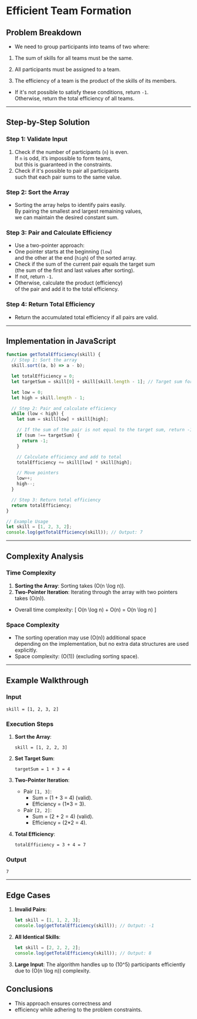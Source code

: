 # **Efficient Team Formation**

## **Problem Breakdown**

- We need to group participants into teams of two where:

1. The sum of skills for all teams must be the same.

2. All participants must be assigned to a team.
3. The efficiency of a team is the product of the skills of its members.

- If it's not possible to satisfy these conditions, return `-1`.  
  Otherwise, return the total efficiency of all teams.

---

## **Step-by-Step Solution**

### **Step 1: Validate Input**

1. Check if the number of participants (`n`) is even.  
   If `n` is odd, it’s impossible to form teams,  
   but this is guaranteed in the constraints.
2. Check if it's possible to pair all participants  
   such that each pair sums to the same value.

### **Step 2: Sort the Array**

- Sorting the array helps to identify pairs easily.  
  By pairing the smallest and largest remaining values,  
  we can maintain the desired constant sum.

### **Step 3: Pair and Calculate Efficiency**

- Use a two-pointer approach:
- One pointer starts at the beginning (`low`)  
  and the other at the end (`high`) of the sorted array.
- Check if the sum of the current pair equals the target sum  
  (the sum of the first and last values after sorting).
- If not, return `-1`.
- Otherwise, calculate the product (efficiency)  
  of the pair and add it to the total efficiency.

### **Step 4: Return Total Efficiency**

- Return the accumulated total efficiency if all pairs are valid.

---

## Implementation in JavaScript

```javascript
function getTotalEfficiency(skill) {
  // Step 1: Sort the array
  skill.sort((a, b) => a - b);

  let totalEfficiency = 0;
  let targetSum = skill[0] + skill[skill.length - 1]; // Target sum for all pairs

  let low = 0;
  let high = skill.length - 1;

  // Step 2: Pair and calculate efficiency
  while (low < high) {
    let sum = skill[low] + skill[high];

    // If the sum of the pair is not equal to the target sum, return -1
    if (sum !== targetSum) {
      return -1;
    }

    // Calculate efficiency and add to total
    totalEfficiency += skill[low] * skill[high];

    // Move pointers
    low++;
    high--;
  }

  // Step 3: Return total efficiency
  return totalEfficiency;
}

// Example Usage
let skill = [1, 2, 3, 2];
console.log(getTotalEfficiency(skill)); // Output: 7
```

---

## **Complexity Analysis**

### **Time Complexity**

1. **Sorting the Array**: Sorting takes \(O(n \log n)\).
2. **Two-Pointer Iteration**: Iterating through the array with two pointers takes \(O(n)\).

- Overall time complexity: \[ O(n \log n) + O(n) = O(n \log n) \]

### **Space Complexity**

- The sorting operation may use \(O(n)\) additional space  
  depending on the implementation, but no extra data structures are used explicitly.
- Space complexity: \(O(1)\) (excluding sorting space).

---

## **Example Walkthrough**

### **Input**

```plaintext
skill = [1, 2, 3, 2]
```

### **Execution Steps**

1. **Sort the Array**:

   ```plaintext
   skill = [1, 2, 2, 3]
   ```

2. **Set Target Sum**:

   ```plaintext
   targetSum = 1 + 3 = 4
   ```

3. **Two-Pointer Iteration**:

   - Pair `[1, 3]`:
     - Sum = (1 + 3 = 4) (valid).
     - Efficiency = (1\*3 = 3).
   - Pair `[2, 2]`:
     - Sum = (2 + 2 = 4) (valid).
     - Efficiency = (2\*2 = 4).

4. **Total Efficiency**:

   ```plaintext
   totalEfficiency = 3 + 4 = 7
   ```

### **Output**

```plaintext
7
```

---

## **Edge Cases**

1. **Invalid Pairs**:

   ```javascript
   let skill = [1, 1, 2, 3];
   console.log(getTotalEfficiency(skill)); // Output: -1
   ```

2. **All Identical Skills**:

   ```javascript
   let skill = [2, 2, 2, 2];
   console.log(getTotalEfficiency(skill)); // Output: 8
   ```

3. **Large Input**:
   The algorithm handles up to \(10^5\) participants efficiently due to \(O(n \log n)\) complexity.

## **Conclusions**

- This approach ensures correctness and
- efficiency while adhering to the problem constraints.
